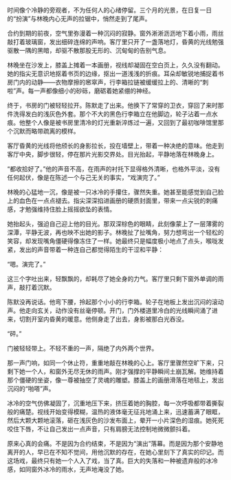 

时间像个冷静的旁观者，不为任何人的心绪停留。三个月的光景，在日复一日的“扮演”与林晚内心无声的拉锯中，悄然走到了尾声。

合约到期的前夜，空气里弥漫着一种沉闷的寂静。窗外淅淅沥沥地下着小雨，雨丝敲打着玻璃窗，发出细碎连绵的声响。客厅里只开了一盏落地灯，昏黄的光线勉强驱散一隅的黑暗，却驱不散那股无形的、沉甸甸的告别气息。

林晚坐在沙发上，膝盖上摊着一本画册，视线却凝固在空白页上，久久没有翻动。她的指尖无意识地抠着书页的边缘，抠出一道浅浅的折痕。耳朵却敏锐地捕捉着书房门内的动静——衣物摩擦的窸窣声，行李箱拉链被缓缓拉上的、清晰的“刺啦”声。每一声都像细小的砂砾，磨砺着她紧绷的神经。

终于，书房的门被轻轻拉开。陈默走了出来。他换下了常穿的卫衣，穿回了来时那件洗得发白的浅灰色外套。那个不大的黑色行李箱立在他脚边，轮子沾着一点水痕。他整个人像是被书房里清冷的灯光重新淬炼过一遍，又回到了最初咖啡馆里那个沉默而略带疏离的模样。

客厅昏黄的光线将他颀长的身影拉长，投在墙壁上，带着一种决绝的意味。他走到客厅中央，脚步很轻，停在那片光影交界处。目光抬起，平静地落在林晚身上。

“都收拾好了。”他的声音不高，在雨声的衬托下显得格外清晰，也格外平淡，没有任何起伏，像是在陈述一个与己无关的事实，“戏演完了。”

林晚的心猛地一沉，像是被一只冰冷的手攥住，骤然失重。她甚至能感觉到自己脸上的血色在一点点褪去。指尖深深掐进画册的硬质封面里，带来一点尖锐的刺痛感，才勉强维持住脸上摇摇欲坠的表情。

她抬起头，强迫自己迎上他的目光。那双深棕色的眼睛，此刻像蒙上了一层薄雾的深潭，平静无波，再也映不出她的影子。林晚扯了扯嘴角，努力想弯出一个轻松的笑容，却发现嘴角僵硬得像冻住了一样。她最终只是幅度极小地点了点头，喉咙发紧，发出的声音带着一种连自己都觉得陌生的干涩和平静：

“嗯。演完了。”

这三个字吐出来，轻飘飘的，却耗尽了她全身的力气。客厅里只剩下窗外单调的雨声，敲打着沉默。

陈默没再说话。他弯下腰，拎起那个小小的行李箱。轮子在地板上发出沉闷的滚动声。他走向玄关，动作没有丝毫停顿。开门，门外楼道里冷白的光线瞬间涌了进来，切割开室内昏黄的暖意。他侧身走了出去，身影被那白光吞没。

“砰。”

门被轻轻带上。不轻不重的一声，隔绝了内外两个世界。

那一声门响，如同一个休止符，重重地敲在林晚的心上。客厅里骤然空旷下来，只剩下她一个人，和窗外无尽无休的雨声。刚才强撑的平静瞬间土崩瓦解。她维持着那个僵硬的坐姿，像一尊被抽空了灵魂的雕塑。膝盖上的画册滑落在地毯上，发出沉闷的“啪嗒”声。

冰冷的空气仿佛凝固了，沉重地压下来，挤压着她的胸腔，每一次呼吸都带着撕裂般的痛楚。视线开始变得模糊，温热的液体毫无征兆地涌上来，迅速蓄满了眼眶，然后大颗大颗地滚落，砸在浅灰色的沙发布面上，晕开一小片深色的湿痕。她死死咬住下唇，不让自己发出一点声音，只有肩膀无法控制地微微颤抖着。

原来心真的会痛。不是因为合约结束，不是因为“演出”落幕。而是因为那个安静地离开的人，早已在不知不觉间，用他沉默的存在，在她心里刻下了真实的印记。而这场戏，最终只有她一个人入了戏，当了真。巨大的失落和一种被遗弃般的冰冷感，如同窗外冰冷的雨水，无声地淹没了她。
